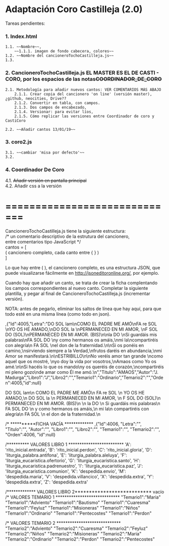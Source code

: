 Adaptación Coro Castilleja (2.0)  
================================  

Tareas pendientes:  
### 1. Index.html
	1.1. ~~Nombre~~, 
		~~1.1.1. imagen de fondo cabecera, colores~~  
	1.2. ~~Nombre del cancioneroTochoCastilleja.js~~  
	1.3.  


### 2. CancioneroTochoCastilleja.js EL MASTER ES EL DE CASTI - CORO, por los espacios de las notas~~COORDINADOR_DE_CORO~~  
	2.1. Metodología para añadir nuevos cantos: VER COMENTARIOS MÁS ABAJO  
		2.1.1. Crear copia del cancionero 'on line' (versión master), ¿github, neocities, Drive??  
		2.1.2. Convertir en tabla, con campos.  
		2.1.3. Dos campos de encabezado,  
		2.1.4. Versionar: para evitar líos,  
		2.1.5. Cómo replicar las versiones entre Coordinador de coro y CastiCoro  

	2.2. ~~Añadir cantos 13/01/19~~  


### 3. coro2.js  
	3.1. ~~cambiar 'misa por defecto'~~  
	3.2. 


### 4. Coordinador De Coro  
4.1. ~~Añadir versión en pantalla principal~~  
4.2. Añadir css a la versión  




=============================  
=============================  
CancioneroTochoCastilleja.js tiene la siguiente estructura:  
/* un comentario descriptivo de la estrutura del cancionero,  
entre comentarios tipo JavaScript */  
cantos = [  
( cancionero completo, cada canto entre { } )  
]  

Lo que hay entre ( ), el cancionero completo, es una estructura JSON, que puede visualizarse fácilmente en http://jsoneditoronline.org/, por ejemplo.  

Cuando hay que añadir un canto, se trata de crear la ficha complentando los campos correspondientes al nuevo canto. Completar la siguiente plantilla, y pegar al final de CancioneroTochoCastilleja.js (incrementar versión).  

NOTA: antes de pegarlo, eliminar los saltos de línea que hay aquí, para que todo esté en una misma línea (como todo en json).  

,{"Id":4005,"Letra":"DO   SOL    lam\nCOMO EL PADRE ME AMÓ\nFA    re   SOL     \nYO OS HE AMADO,\nDO      SOL        la      \nPERMANECED EN MI AMOR, \nF       SOL        DO  (SOL)\nPERMANECED EN MI AMOR. (BIS)\n\nla                   DO      \nSi guardáis mis palabras\nFA        SOL         DO \ny como hermanos os amáis,\nmi                    la\ncompartiréis con alegría\n    FA                SOL \nel don de la fraternidad.\n\nSi os ponéis en camino,\nsirviendo siempre a la Verdad,\nfrutos daréis en abundancia,\nmi Amor se manifestará.\n\nESTRIBILLO\n\nNo veréis amor tan grande \ncomo aquel que os mostré, \nyo doy la vida por vosotros,\nAmaos como Yo os amé.\n\nSi hacéis lo que os mando\ny os queréis de corazón,\ncompartiréis mi pleno gozo\nde amar como Él me amó.\n","Titulo":"AMAOS","Autor":"J. Madurga","Libro1":"J","Libro2":"","Temario1":"Ordinario","Temario2":"","Orden":4005,"id":null}

DO       SOL      lam\n
COMO EL PADRE ME AMÓ\n
FA    re   SOL     \n
YO OS HE AMADO,\n
DO      SOL        la      \n
PERMANECED EN MI AMOR, \n
F       SOL        DO  (SOL)\n
PERMANECED EN MI AMOR. (BIS)\n
\n
la                   DO      \n
Si guardáis mis palabras\n
FA        SOL         DO \n
y como hermanos os amáis,\n
mi                    la\n
compartiréis con alegría\n
    FA                SOL \n
el don de la fraternidad.\n

/* **********FICHA VACÍA *************
,{"Id":4006,
"Letra":"",
"Titulo":"",
"Autor":"",
"Libro1":"",
"Libro2":"",
"Temario1":"",
"Temario2":"",
"Orden":4006,
"id":null}



/********** VALORES LIBRO 1 *************************
    'A': 'rito_inicial.entrada',
    'B': 'rito_inicial.perdon',
    'C': 'rito_inicial.gloria',
    'D': 'liturgia_palabra.antifona',
    'E': 'liturgia_palabra.aleluya',
    'F': 'liturgia_eucaristica.ofertorio',
    'G': 'liturgia_eucaristica.santo',
    'H': 'liturgia_eucaristica.padrenuestro',
    'I': 'liturgia_eucaristica.paz',
    'J': 'liturgia_eucaristica.comunion', 
    'K': 'despedida.envio', 
    'M': 'despedida.maria', 
    'V': 'despedida.villancico', 
    'X': 'despedida.extra', 
    'Y': 'despedida.extra', 
    'Z': 'despedida.extra'


/************* VALORES LIBRO 2***************************
vacío
/*     VALORES TEMARIO 1 *****************************
"Temario1":"Maria"
"Temario1":"Adviento"
"Temario1":"Bautismo"
"Temario1":"Cuaresma"
"Temario1":"Feyluz"
"Temario1":"Misioneras"
"Temario1":"Niños"
"Temario1":"Ordinario"
"Temario1":"Pentecostes"
"Temario1":"Perdon"

/*     VALORES TEMARIO 2 *****************************
"Temario2":"Adviento"
"Temario2":"Cuaresma"
"Temario2":"Feyluz"
"Temario2":"Niños"
"Temario2":"Misioneras"
"Temario2":"Maria"
"Temario2":"Ordinario"
"Temario2":"Perdon"
"Temario2":"Pentecostes"


